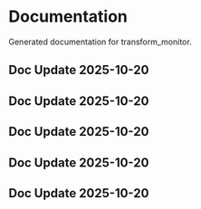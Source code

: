 # Documentation

Generated documentation for transform_monitor.

## Doc Update 2025-10-20

## Doc Update 2025-10-20

## Doc Update 2025-10-20

## Doc Update 2025-10-20

## Doc Update 2025-10-20
